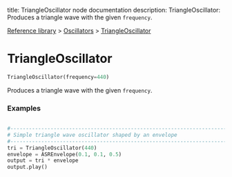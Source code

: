 title: TriangleOscillator node documentation
description: TriangleOscillator: Produces a triangle wave with the given `frequency`.

[Reference library](../../index.md) > [Oscillators](../index.md) > [TriangleOscillator](index.md)

# TriangleOscillator

```python
TriangleOscillator(frequency=440)
```

Produces a triangle wave with the given `frequency`.

### Examples

```python

#-------------------------------------------------------------------------------
# Simple triangle wave oscillator shaped by an envelope
#-------------------------------------------------------------------------------
tri = TriangleOscillator(440)
envelope = ASREnvelope(0.1, 0.1, 0.5)
output = tri * envelope
output.play()
```


